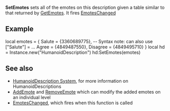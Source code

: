 **SetEmotes** sets all of the emotes on this description given a table similar to that returned by [GetEmotes](https://developer.roblox.com/en-us/api-reference/function/HumanoidDescription/GetEmotes). It fires [EmotesChanged](https://developer.roblox.com/en-us/api-reference/event/HumanoidDescription/EmotesChanged)

Example
-------

local emotes = {
    Salute = {3360689775}, -- Syntax note: can also use \["Salute"\] = ...
    Agree = {4849487550},
    Disagree = {4849495710}
}
local hd = Instance.new("HumanoidDescription")
hd:SetEmotes(emotes)

See also
--------

*   [HumanoidDescription System](https://developer.roblox.com/en-us/articles/HumanoidDescription-System), for more information on HumanoidDescriptions
*   [AddEmote](https://developer.roblox.com/en-us/api-reference/function/HumanoidDescription/AddEmote) and [RemoveEmote](https://developer.roblox.com/en-us/api-reference/function/HumanoidDescription/RemoveEmote) which can modify the added emotes on an individual level
*   [EmotesChanged](https://developer.roblox.com/en-us/api-reference/event/HumanoidDescription/EmotesChanged), which fires when this function is called